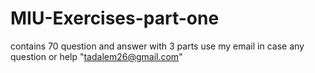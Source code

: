 # MIU-Exercises-part-one
contains 70 question and answer with 3 parts 
use my email in case any question or help "tadalem26@gmail.com"
